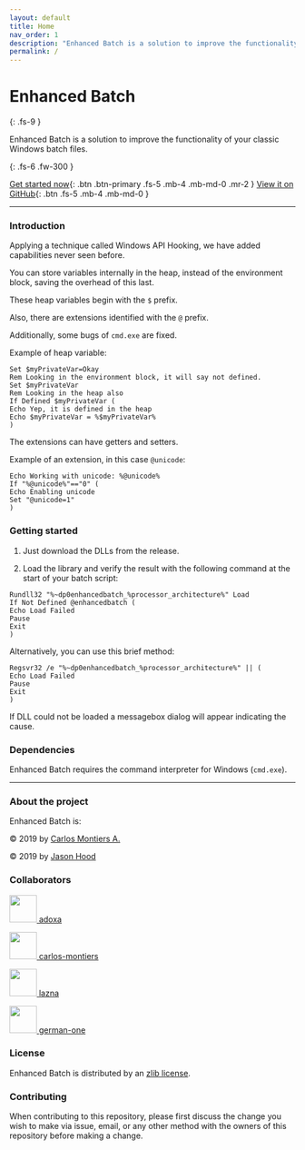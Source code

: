 ```yaml
---
layout: default
title: Home
nav_order: 1
description: "Enhanced Batch is a solution to improve the functionality of your classic Windows batch files."
permalink: /
---
```


# Enhanced Batch
{: .fs-9 }

Enhanced Batch is a solution to improve the functionality of your classic Windows batch files.

{: .fs-6 .fw-300 }

[Get started now](#getting-started){: .btn .btn-primary .fs-5 .mb-4 .mb-md-0 .mr-2 } [View it on GitHub](https://github.com/carlos-montiers/enhancedbatch){: .btn .fs-5 .mb-4 .mb-md-0 }

---

### Introduction

Applying a technique called Windows API Hooking, we have added capabilities never seen before.

You can store variables internally in the heap, instead of the environment block, saving the overhead of this last.

These heap variables begin with the `$` prefix.

Also, there are extensions identified with the `@` prefix.

Additionally, some bugs of `cmd.exe` are fixed.

Example of heap variable:

```
Set $myPrivateVar=Okay
Rem Looking in the environment block, it will say not defined.
Set $myPrivateVar
Rem Looking in the heap also
If Defined $myPrivateVar (
Echo Yep, it is defined in the heap
Echo $myPrivateVar = %$myPrivateVar%
)
```

The extensions can have getters and setters.

Example of an extension, in this case `@unicode`:

```
Echo Working with unicode: %@unicode%
If "%@unicode%"=="0" (
Echo Enabling unicode
Set "@unicode=1"
)
```

### Getting started

1. Just download the DLLs from the release.

2. Load the library and verify the result with the following command at the start of your batch script:

```
Rundll32 "%~dp0enhancedbatch_%processor_architecture%" Load
If Not Defined @enhancedbatch (
Echo Load Failed
Pause
Exit
)
```

Alternatively, you can use this brief method:
```
Regsvr32 /e "%~dp0enhancedbatch_%processor_architecture%" || (
Echo Load Failed
Pause
Exit
)
```

If DLL could not be loaded a messagebox dialog will appear indicating the cause.

### Dependencies

Enhanced Batch requires the command interpreter for Windows (`cmd.exe`).

---

### About the project

Enhanced Batch is:

&copy; 2019 by [Carlos Montiers A.](https://github.com/carlos-montiers)

&copy; 2019 by [Jason Hood](https://github.com/adoxa)

### Collaborators

<p><a href="https://github.com/adoxa"><img src="https://avatars2.githubusercontent.com/u/470238?v=4" alt="" width="48" height="48"> adoxa</a></p>

<p><a href="https://github.com/carlos-montiers"> <img src="https://avatars1.githubusercontent.com/u/5741891?v=4" alt="" width="48" height="48"> carlos-montiers</a></p>

<p><a href="https://github.com/lazna"> <img src="https://avatars2.githubusercontent.com/u/5476370?v=4" alt="" width="48" height="48"> lazna</a></p>

<p><a href="https://github.com/german-one"> <img src="https://avatars2.githubusercontent.com/u/46659645?v=4" alt="" width="48" height="48"> german-one</a></p>

### License

Enhanced Batch is distributed by an [zlib license](https://github.com/carlos-montiers/enhancedbatch/blob/master/LICENSE.txt).

### Contributing

When contributing to this repository, please first discuss the change you wish to make via issue,
email, or any other method with the owners of this repository before making a change.

